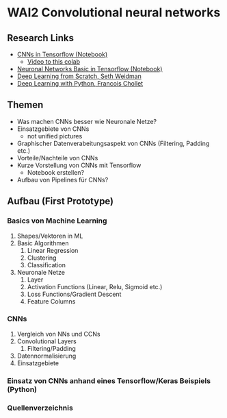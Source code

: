 # WAI2 Convolutional neural networks

## Research Links
- [CNNs in Tensorflow (Notebook)](https://colab.research.google.com/drive/1ZZXnCjFEOkp_KdNcNabd14yok0BAIuwS#forceEdit=true&sandboxMode=true&scrollTo=tdqlqfhLCHZl)
  - [Video to this colab](https://www.youtube.com/watch?v=tPYj3fFJGjk&t=16823s)
- [Neuronal Networks Basic in Tensorflow (Notebook)](https://colab.research.google.com/drive/1m2cg3D1x3j5vrFc-Cu0gMvc48gWyCOuG#forceEdit=true&sandboxMode=true)
- [Deep Learning from Scratch, Seth Weidman](https://learning.oreilly.com/library/view/deep-learning-from/9781492041405/)
- [Deep Learning with Python, Francois Chollet](https://learning.oreilly.com/library/view/deep-learning-with/9781617294433)

## Themen
- Was machen CNNs besser wie Neuronale Netze?
- Einsatzgebiete von CNNs
  - not unified pictures
- Graphischer Datenverabeitungsaspekt von CNNs (Filtering, Padding etc.)
- Vorteile/Nachteile von CNNs
- Kurze Vorstellung von CNNs mit Tensorflow
  - Notebook erstellen?
- Aufbau von Pipelines für CNNs?

## Aufbau (First Prototype)
### Basics von Machine Learning
1. Shapes/Vektoren in ML
2. Basic Algorithmen
   1. Linear Regression
   2. Clustering
   3. Classification
3. Neuronale Netze
   1. Layer
   1. Activation Functions (Linear, Relu, Sigmoid etc.)
   2. Loss Functions/Gradient Descent
   1. Feature Columns
   
### CNNs
 1. Vergleich von NNs und CCNs
 2. Convolutional Layers
    1. Filtering/Padding
 3. Datennormalisierung
 3. Einsatzgebiete

### Einsatz von CNNs anhand eines Tensorflow/Keras Beispiels (Python)
### Quellenverzeichnis
